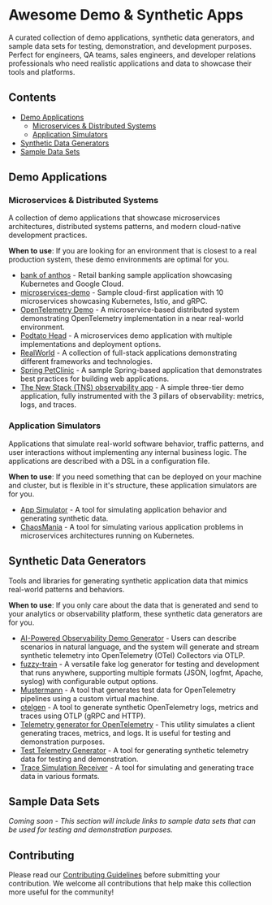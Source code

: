 # Awesome Demo & Synthetic Apps

A curated collection of demo applications, synthetic data generators, and sample data sets for testing, demonstration, and development purposes. Perfect for engineers, QA teams, sales engineers, and developer relations professionals who need realistic applications and data to showcase their tools and platforms.

## Contents

- [Demo Applications](#demo-applications)
  - [Microservices & Distributed Systems](#microservices--distributed-systems)
  - [Application Simulators](#application-simulators)
- [Synthetic Data Generators](#synthetic-data-generators)
- [Sample Data Sets](#sample-data-sets)

## Demo Applications

### Microservices & Distributed Systems

A collection of demo applications that showcase microservices architectures, distributed systems patterns, and modern cloud-native development practices.

**When to use**: If you are looking for an environment that is closest to a real production system, these demo environments are optimal for you.

- [bank of anthos](https://github.com/GoogleCloudPlatform/bank-of-anthos) -  Retail banking sample application showcasing Kubernetes and Google Cloud.
- [microservices-demo](https://github.com/GoogleCloudPlatform/microservices-demo) - Sample cloud-first application with 10 microservices showcasing Kubernetes, Istio, and gRPC.
- [OpenTelemetry Demo](https://github.com/open-telemetry/opentelemetry-demo) - A microservice-based distributed system demonstrating OpenTelemetry implementation in a near real-world environment.
- [Podtato Head](https://github.com/podtato-head/podtato-head) - A microservices demo application with multiple implementations and deployment options.
- [RealWorld](https://github.com/gothinkster/realworld) - A collection of full-stack applications demonstrating different frameworks and technologies.
- [Spring PetClinic](https://github.com/spring-projects/spring-petclinic) - A sample Spring-based application that demonstrates best practices for building web applications.
- [The New Stack (TNS) observability app](https://github.com/grafana/tns) - A simple three-tier demo application, fully instrumented with the 3 pillars of observability: metrics, logs, and traces.


### Application Simulators

Applications that simulate real-world software behavior, traffic patterns, and user interactions without implementing any internal business logic. The applications are described with a DSL in
a configuration file.

**When to use**: If you need something that can be deployed on your machine and cluster, but is flexible in it's structure, these application simulators are for you.

- [App Simulator](https://github.com/cisco-open/app-simulator) - A tool for simulating application behavior and generating synthetic data.
- [ChaosMania](https://github.com/Causely/chaosmania) - A tool for simulating various application problems in microservices architectures running on Kubernetes.

## Synthetic Data Generators

Tools and libraries for generating synthetic application data that mimics real-world patterns and behaviors.

**When to use**: If you only care about the data that is generated and send to your analytics or observability platform, these synthetic data generators are for you.

- [AI-Powered Observability Demo Generator](https://github.com/davidgeorgehope/otel-demo-gen) - Users can describe scenarios in natural language, and the system will generate and stream synthetic telemetry into OpenTelemetry (OTel) Collectors via OTLP.
- [fuzzy-train](https://github.com/sagarnikam123/fuzzy-train) - A versatile fake log generator for testing and development that runs anywhere, supporting multiple formats (JSON, logfmt, Apache, syslog) with configurable output options.
- [Mustermann](https://github.com/schultyy/mustermann) - A tool that generates test data for OpenTelemetry pipelines using a custom virtual machine.
- [otelgen](https://github.com/krzko/otelgen) - A tool to generate synthetic OpenTelemetry logs, metrics and traces using OTLP (gRPC and HTTP).
- [Telemetry generator for OpenTelemetry](https://github.com/open-telemetry/opentelemetry-collector-contrib/tree/main/cmd/telemetrygen) - This utility simulates a client generating traces, metrics, and logs. It is useful for testing and demonstration purposes.
- [Test Telemetry Generator](https://github.com/cisco-open/test-telemetry-generator) - A tool for generating synthetic telemetry data for testing and demonstration.
- [Trace Simulation Receiver](https://github.com/k4ji/tracesimulationreceiver) - A tool for simulating and generating trace data in various formats.


## Sample Data Sets

_Coming soon - This section will include links to sample data sets that can be used for testing and demonstration purposes._

## Contributing

Please read our [Contributing Guidelines](CONTRIBUTING.md) before submitting your contribution. We welcome all contributions that help make this collection more useful for the community!
